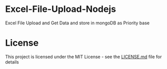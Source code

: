 # Excel-File-Upload-Nodejs
Excel File Upload and Get Data and store in mongoDB as Priority base

# License
This project is licensed under the MIT License - see the [LICENSE.md](https://github.com/kuldip-shukla/Excel-File-Upload-Nodejs/blob/master/LICENSE.md) file for details
